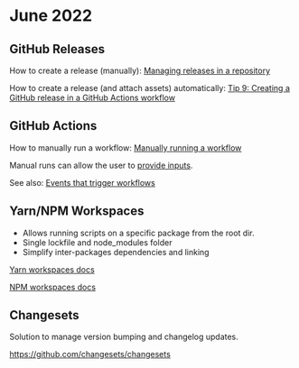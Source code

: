 # June 2022

## GitHub Releases

How to create a release (manually): [Managing releases in a repository](https://docs.github.com/en/repositories/releasing-projects-on-github/managing-releases-in-a-repository)

How to create a release (and attach assets) automatically: [Tip 9: Creating a GitHub release in a GitHub Actions workflow](https://www.youtube.com/watch?v=_ueJ3LrRqPU)

## GitHub Actions

How to manually run a workflow: [Manually running a workflow](https://docs.github.com/en/actions/managing-workflow-runs/manually-running-a-workflow)

Manual runs can allow the user to [provide inputs](https://docs.github.com/en/actions/using-workflows/events-that-trigger-workflows#providing-inputs).

See also: [Events that trigger workflows](https://docs.github.com/en/actions/using-workflows/events-that-trigger-workflows)

## Yarn/NPM Workspaces

- Allows running scripts on a specific package from the root dir.
- Single lockfile and node_modules folder
- Simplify inter-packages dependencies and linking

[Yarn workspaces docs](https://classic.yarnpkg.com/lang/en/docs/workspaces/)

[NPM workspaces docs](https://docs.npmjs.com/cli/v7/using-npm/workspaces)

## Changesets

Solution to manage version bumping and changelog updates.

https://github.com/changesets/changesets
